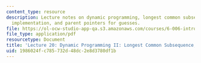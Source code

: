```yaml
---
content_type: resource
description: Lecture notes on dynamic programming, longest common subsequence, bottom-up
  implementation, and parent pointers for guesses.
file: https://ol-ocw-studio-app-qa.s3.amazonaws.com/courses/6-006-introduction-to-algorithms-spring-2008/1986024fc785732d48dc2e8d3780df1b_lec20.pdf
file_type: application/pdf
resourcetype: Document
title: 'Lecture 20: Dynamic Programming II: Longest Common Subsequence, Parent Pointers'
uid: 1986024f-c785-732d-48dc-2e8d3780df1b
---
```

